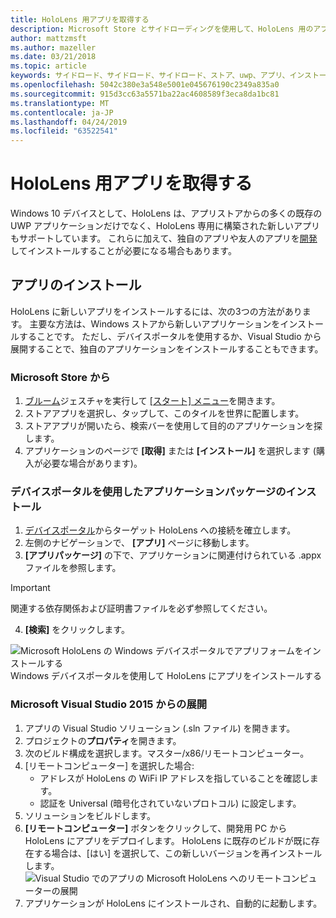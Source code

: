 ```yaml
---
title: HoloLens 用アプリを取得する
description: Microsoft Store とサイドローディングを使用して、HoloLens 用のアプリをインストールする方法について説明します。
author: mattzmsft
ms.author: mazeller
ms.date: 03/21/2018
ms.topic: article
keywords: サイドロード、サイドロード、サイドロード、ストア、uwp、アプリ、インストール
ms.openlocfilehash: 5042c380e3a548e5001e045676190c2349a835a0
ms.sourcegitcommit: 915d3cc63a5571ba22ac4608589f3eca8da1bc81
ms.translationtype: MT
ms.contentlocale: ja-JP
ms.lasthandoff: 04/24/2019
ms.locfileid: "63522541"
---
```

# <a name="get-apps-for-hololens"></a>HoloLens 用アプリを取得する

Windows 10 デバイスとして、HoloLens は、アプリストアからの多くの既存の UWP アプリケーションだけでなく、HoloLens 専用に構築された新しいアプリもサポートしています。 これらに加えて、独自のアプリや友人のアプリを[開発](development-overview.md)してインストールすることが必要になる場合もあります。

## <a name="installing-apps"></a>アプリのインストール

HoloLens に新しいアプリをインストールするには、次の3つの方法があります。 主要な方法は、Windows ストアから新しいアプリケーションをインストールすることです。 ただし、デバイスポータルを使用するか、Visual Studio から展開することで、独自のアプリケーションをインストールすることもできます。

### <a name="from-the-microsoft-store"></a>Microsoft Store から
1. [ブルーム](gestures.md#bloom)ジェスチャを実行して [[スタート] メニュー](navigating-the-windows-mixed-reality-home.md#start-menu)を開きます。
2. ストアアプリを選択し、タップして、このタイルを世界に配置します。
3. ストアアプリが開いたら、検索バーを使用して目的のアプリケーションを探します。
4. アプリケーションのページで **[取得]** または **[インストール]** を選択します (購入が必要な場合があります)。

### <a name="installing-an-application-package-with-the-device-portal"></a>デバイスポータルを使用したアプリケーションパッケージのインストール
1. [デバイスポータル](using-the-windows-device-portal.md)からターゲット HoloLens への接続を確立します。
2. 左側のナビゲーションで、 **[アプリ]** ページに移動します。
3. **[アプリパッケージ]** の下で、アプリケーションに関連付けられている .appx ファイルを参照します。
  >[!IMPORTANT]
  >関連する依存関係および証明書ファイルを必ず参照してください。

4. **[検索]** をクリックします。

![Microsoft HoloLens の Windows デバイスポータルでアプリフォームをインストールする](images/deviceportal-appmanager.jpg)<br>
Windows デバイスポータルを使用して HoloLens にアプリをインストールする

### <a name="deploying-from-microsoft-visual-studio-2015"></a>Microsoft Visual Studio 2015 からの展開
1. アプリの Visual Studio ソリューション (.sln ファイル) を開きます。
2. プロジェクトの**プロパティ**を開きます。
3. 次のビルド構成を選択します。マスター/x86/リモートコンピューター。
4. [リモートコンピューター] を選択した場合:
   * アドレスが HoloLens の WiFi IP アドレスを指していることを確認します。
   * 認証を Universal (暗号化されていないプロトコル) に設定します。
5. ソリューションをビルドします。
6. **[リモートコンピューター]** ボタンをクリックして、開発用 PC から HoloLens にアプリをデプロイします。 HoloLens に既存のビルドが既に存在する場合は、[はい] を選択して、この新しいバージョンを再インストールします。<br>
  ![Visual Studio でのアプリの Microsoft HoloLens へのリモートコンピューターの展開](images/vs2015-remotedeployment.jpg)<br>
7. アプリケーションが HoloLens にインストールされ、自動的に起動します。

